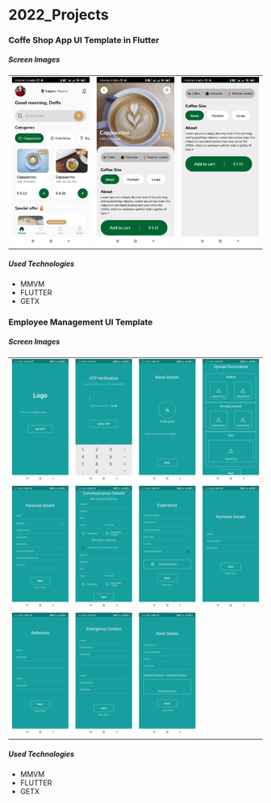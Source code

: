 <h1>2022_Projects</h1> 
<h3>Coffe Shop App UI Template in Flutter</h3>
<h5>Screen Images</h5>
  <table>
  <tr>
  <td>
  <img src="https://github.com/defetron27/2022_Projects/blob/main/Flutter/Coffee_Shop/Screenshot_2022-05-03-21-54-07-403_com.example.ui_desings.jpg" />
  </td>
  <td>
  <img src="https://github.com/defetron27/2022_Projects/blob/main/Flutter/Coffee_Shop/Screenshot_2022-05-03-21-54-15-589_com.example.ui_desings.jpg" />
  </td>
  <td>
  <img src="https://github.com/defetron27/2022_Projects/blob/main/Flutter/Coffee_Shop/Screenshot_2022-05-03-21-54-23-073_com.example.ui_desings.jpg" />
  </td>
  </tr>
</table>
<h5>Used Technologies</h5>
<ul>
  <li>MMVM</li>
  <li>FLUTTER</li>
  <li>GETX</li>
</ul>
<h3>Employee Management UI Template</h3>
<h5>Screen Images</h5>
  <table>
  <tr>
  <td>
  <img src="https://github.com/defetron27/2022_Projects/blob/main/Flutter/Employee_Management_Template/emp_1.jpg" />
  </td>
  <td>
  <img src="https://github.com/defetron27/2022_Projects/blob/main/Flutter/Employee_Management_Template/emp_2.jpg" />
  </td>
   <td>
  <img src="https://github.com/defetron27/2022_Projects/blob/main/Flutter/Employee_Management_Template/emp_3.jpg" />
  </td>
    <td>
  <img src="https://github.com/defetron27/2022_Projects/blob/main/Flutter/Employee_Management_Template/emp_4.jpg" />
  </td>
  </tr>
    <tr>
   <td>
  <img src="https://github.com/defetron27/2022_Projects/blob/main/Flutter/Employee_Management_Template/emp_5.jpg" />
  </td>
    <td>
  <img src="https://github.com/defetron27/2022_Projects/blob/main/Flutter/Employee_Management_Template/emp_6.jpg" />
  </td>
    <td>
  <img src="https://github.com/defetron27/2022_Projects/blob/main/Flutter/Employee_Management_Template/emp_7.jpg" />
  </td>
    <td>
  <img src="https://github.com/defetron27/2022_Projects/blob/main/Flutter/Employee_Management_Template/emp_8.jpg" />
  </td>
  </tr>
  <tr>
  <td>
  <img src="https://github.com/defetron27/2022_Projects/blob/main/Flutter/Employee_Management_Template/emp_9.jpg" />
  </td>
    <td>
  <img src="https://github.com/defetron27/2022_Projects/blob/main/Flutter/Employee_Management_Template/emp_10.jpg" />
  </td>
    <td>
  <img src="https://github.com/defetron27/2022_Projects/blob/main/Flutter/Employee_Management_Template/emp_11.jpg" />
  </td>
  </tr>
</table>
<h5>Used Technologies</h5>
<ul>
  <li>MMVM</li>
  <li>FLUTTER</li>
  <li>GETX</li>
</ul>
